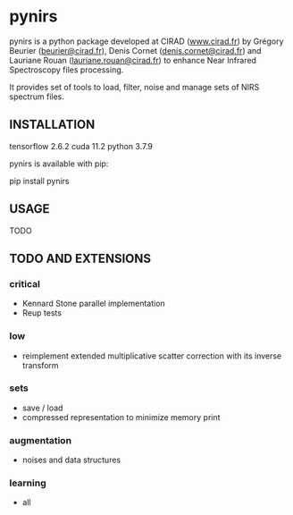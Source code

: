 # pynirs

pynirs is a python package developed at CIRAD (www.cirad.fr) by Grégory Beurier (beurier@cirad.fr), Denis Cornet (denis.cornet@cirad.fr) and Lauriane Rouan (lauriane.rouan@cirad.fr) to enhance Near Infrared Spectroscopy files processing.

It provides set of tools to load, filter, noise and manage sets of NIRS spectrum files. 

## INSTALLATION
tensorflow 2.6.2
cuda 11.2
python 3.7.9


pynirs is available with pip:

pip install pynirs

## USAGE

TODO
## TODO AND EXTENSIONS
### critical
- Kennard Stone parallel implementation
- Reup tests
### low
- reimplement extended multiplicative scatter correction with its inverse transform


### sets
- save / load
- compressed representation to minimize memory print

### augmentation
- noises and data structures

### learning
- all
